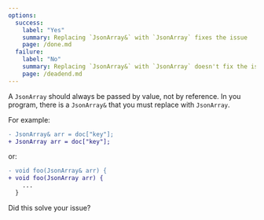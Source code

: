 ```yaml
---
options:
  success:
    label: "Yes"
    summary: Replacing `JsonArray&` with `JsonArray` fixes the issue
    page: /done.md
  failure:
    label: "No"
    summary: Replacing `JsonArray&` with `JsonArray` doesn't fix the issue
    page: /deadend.md
---
```


A `JsonArray`  should always be passed by value, not by reference. In you program, there is a `JsonArray&` that you must replace with `JsonArray`.

For example:

```diff
- JsonArray& arr = doc["key"];
+ JsonArray arr = doc["key"];
```

or:

```diff
- void foo(JsonArray& arr) {
+ void foo(JsonArray arr) {
    ...
  }
```

Did this solve your issue?
